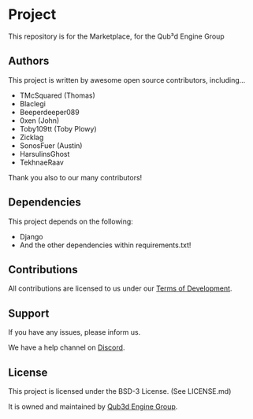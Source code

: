 # Project

This repository is for the Marketplace, for the Qub³d Engine Group

## Authors

This project is written by awesome open source contributors, including...

* TMcSquared (Thomas)
* Blaclegi
* Beeperdeeper089
* 0xen (John)
* Toby109tt (Toby Plowy)
* Zicklag
* SonosFuer (Austin)
* HarsulinsGhost
* TekhnaeRaav

Thank you also to our many contributors!

## Dependencies

This project depends on the following:

* Django
* And the other dependencies within requirements.txt!

## Contributions

All contributions are licensed to us under our
[Terms of Development](https://qub3d.org/legal/termsofdevelopment).

## Support

If you have any issues, please inform us.

We have a help channel on [Discord](https://discord.gg/yv7FN24).

## License

This project is licensed under the BSD-3 License. (See LICENSE.md)

It is owned and maintained by [Qub3d Engine Group](https://qub3d.org).

